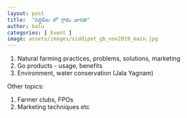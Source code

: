 ```yaml
---
layout: post
title:  "సిద్దిపేట లో గ్రామ భారతి"
author: balu
categories: [ Event ]
image: assets/images/siddipet_gb_nov2019_main.jpg
---
```


1. Natural farming practices, problems, solutions, marketing
2. Go products - usage, benefits
3. Environment, water conservation (Jala Yagnam)

Other topics:
1. Farmer clubs, FPOs
2. Marketing techniques etc
